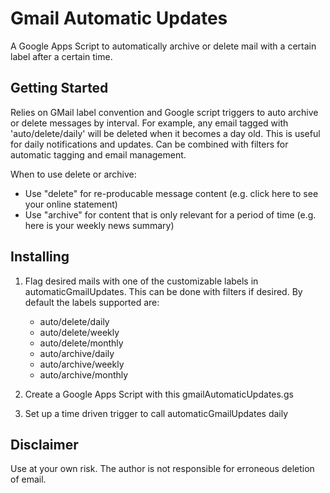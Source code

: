 # Gmail Automatic Updates
A Google Apps Script to automatically archive or delete mail with a certain label after a certain time.

Getting Started
---------------
Relies on GMail label convention and Google script triggers to auto archive or delete messages by interval.
For example, any email tagged with 'auto/delete/daily' will be deleted when it becomes a day old.
This is useful for daily notifications and updates.
Can be combined with filters for automatic tagging and email management.

When to use delete or archive:
- Use "delete" for re-producable message content (e.g. click here to see your online statement)
- Use "archive" for content that is only relevant for a period of time (e.g. here is your weekly news summary)

Installing
----------
1. Flag desired mails with one of the customizable labels in automaticGmailUpdates. This can be done with filters if desired. By default the labels supported are:

    * auto/delete/daily
    * auto/delete/weekly
    * auto/delete/monthly
    * auto/archive/daily
    * auto/archive/weekly
    * auto/archive/monthly

2. Create a Google Apps Script with this gmailAutomaticUpdates.gs
3. Set up a time driven trigger to call automaticGmailUpdates daily

Disclaimer
----------
Use at your own risk. The author is not responsible for erroneous deletion of email.
